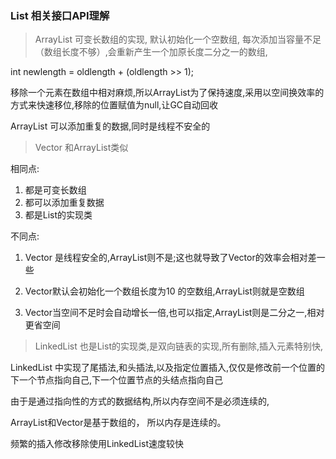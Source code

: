 ### List 相关接口API理解

> ArrayList 可变长数组的实现, 默认初始化一个空数组, 每次添加当容量不足（数组长度不够）,会重新产生一个加原长度二分之一的数组,

int newlength = oldlength + (oldlength >> 1); 

 移除一个元素在数组中相对麻烦,所以ArrayList为了保持速度,采用以空间换效率的方式来快速移位,移除的位置赋值为null,让GC自动回收

 ArrayList 可以添加重复的数据,同时是线程不安全的

 > Vector 和ArrayList类似

 相同点:
 1. 都是可变长数组
 2. 都可以添加重复数据
 3. 都是List的实现类

 不同点:

1. Vector 是线程安全的,ArrayList则不是;这也就导致了Vector的效率会相对差一些

2. Vector默认会初始化一个数组长度为10 的空数组,ArrayList则就是空数组

3. Vector当空间不足时会自动增长一倍,也可以指定,ArrayList则是二分之一,相对更省空间

> LinkedList 也是List的实现类,是双向链表的实现,所有删除,插入元素特别快,

LinkedList 中实现了尾插法,和头插法,以及指定位置插入,仅仅是修改前一个位置的下一个节点指向自己,下一个位置节点的头结点指向自己

由于是通过指向性的方式的数据结构,所以内存空间不是必须连续的,

ArrayList和Vector是基于数组的， 所以内存是连续的。

频繁的插入修改移除使用LinkedList速度较快